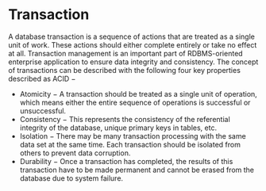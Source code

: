# Transaction 
A database transaction is a sequence of actions that are treated as a single unit of work. These actions should either complete entirely or take no effect at all. Transaction management is an important part of RDBMS-oriented enterprise application to ensure data integrity and consistency. The concept of transactions can be described with the following four key properties described as ACID −
- Atomicity − A transaction should be treated as a single unit of operation, which means either the entire sequence of operations is successful or unsuccessful.
- Consistency − This represents the consistency of the referential integrity of the database, unique primary keys in tables, etc.
- Isolation − There may be many transaction processing with the same data set at the same time. Each transaction should be isolated from others to prevent data corruption.
- Durability − Once a transaction has completed, the results of this transaction have to be made permanent and cannot be erased from the database due to system failure.